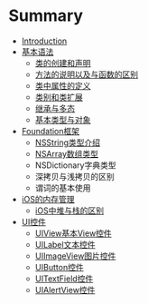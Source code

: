 # Summary

* [Introduction](README.md)
* [基本语法](chapter1.md)
  * [类的创建和声明](chapter1/lei-de-chuang-jian-he-sheng-ming.md)
  * [方法的说明以及与函数的区别](chapter1/fang-fa-de-shuo-ming-yi-ji-yu-han-shu-de-qu-bie.md)
  * [类中属性的定义](chapter1/lei-zhong-shu-xing-de-ding-yi.md)
  * [类别和类扩展](chapter1/fen-lei-he-lei-kuo-zhan.md)
  * [继承与多态](chapter1/ji-cheng-yu-duo-tai.md)
  * [基本类型与对象](chapter1/ji-ben-lei-xing-yu-dui-xiang.md)
* [Foundation框架](foundationkuang-jia.md)
  * [NSString类型介绍](foundationkuang-jia/nsstringlei-xing-jie-shao.md)
  * [NSArray数组类型](foundationkuang-jia/nsarrayshu-zu-lei-xing.md)
  * NSDictionary字典类型
  * 深拷贝与浅拷贝的区别
  * 谓词的基本使用
* [iOS的内存管理](iosde-nei-cun-guan-li.md)
  * [iOS中堆与栈的区别](iosde-nei-cun-guan-li/ioszhong-dui-yu-zhan-de-qu-bie.md)
* [UI控件](uikong-jian.md)
  * [UIView基本View控件](uiviewji-ben-view-kong-jian.md)
  * [UILabel文本控件](uilabelwen-ben-kong-jian.md)
  * [UIImageView图片控件](uiimageviewtu-pian-kong-jian.md)
  * [UIButton控件](uibuttonkong-jian.md)
  * [UITextField控件](uitextfieldkong-jian.md)
  * [UIAlertView控件](uialertviewkong-jian.md)

